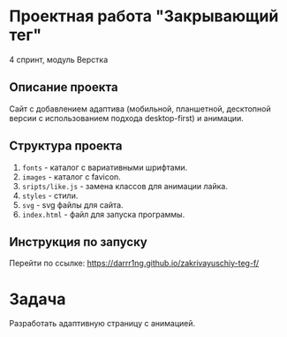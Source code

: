 # Проектная работа "Закрывающий тег"
4 спринт, модуль Верстка

## Описание проекта
Сайт с добавлением адаптива (мобильной, планшетной, десктопной версии с использованием подхода desktop-first) и анимации.

## Структура проекта
1. `fonts` - каталог с вариативными шрифтами.
2. `images` - каталог с favicon.
3. `sripts/like.js` - замена классов для анимации лайка.
4. `styles` - стили.
5. `svg` - svg файлы для сайта.
6. `index.html` - файл для запуска программы.

## Инструкция по запуску
Перейти по ссылке: https://darrr1ng.github.io/zakrivayuschiy-teg-f/

# Задача
Разработать адаптивную страницу с анимацией.
